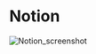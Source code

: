 # Notion
![Notion_screenshot]([https://github.com/[10Arman10]/[Notion]/blob/[branch]/image.jpg?raw=true](https://github.com/10Arman10/Notion/blob/main/Images/Notion_Project_screenshot.png))
